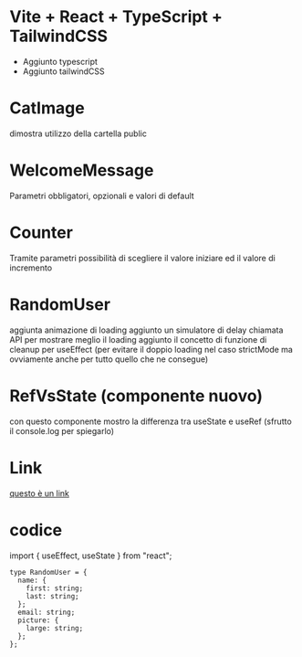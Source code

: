 # Vite + React + TypeScript + TailwindCSS

- Aggiunto typescript
- Aggiunto tailwindCSS

# CatImage

dimostra utilizzo della cartella public

# WelcomeMessage

Parametri obbligatori, opzionali e valori di default

# Counter

Tramite parametri possibilità di scegliere il valore iniziare ed il valore di incremento

# RandomUser

aggiunta animazione di loading
aggiunto un simulatore di delay chiamata API per mostrare meglio il loading
aggiunto il concetto di funzione di cleanup per useEffect (per evitare il doppio loading nel caso strictMode ma ovviamente anche per tutto quello che ne consegue)

# RefVsState (componente nuovo)

con questo componente mostro la differenza tra useState e useRef (sfrutto il console.log per spiegarlo)

# Link

[questo è un link](https://www.google.it)

# codice

import { useEffect, useState } from "react";

```
type RandomUser = {
  name: {
    first: string;
    last: string;
  };
  email: string;
  picture: {
    large: string;
  };
};
```
